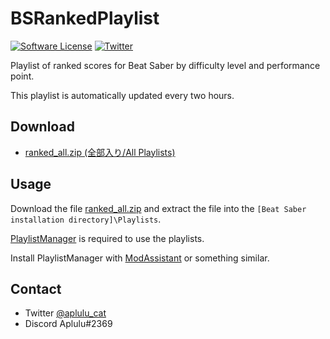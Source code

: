 # BSRankedPlaylist

[![Software License](https://img.shields.io/badge/license-MIT-brightgreen.svg)](LICENSE)
[![Twitter](https://img.shields.io/twitter/url?style=social&url=https%3A%2F%2Fgithub.com%2Faplulu%2Franked-playlist-generator)](https://twitter.com/intent/tweet?text=BSRankedPlaylist&url=https%3A%2F%2Fgithub.com%2Faplulu%2Fbs-ranked-playlist)

Playlist of ranked scores for Beat Saber by difficulty level and performance point.

This playlist is automatically updated every two hours.

## Download

 * [ranked_all.zip (全部入り/All Playlists)](https://github.com/aplulu/bs-ranked-playlist/releases/latest/download/ranked_all.zip)

## Usage

Download the file [ranked_all.zip](https://github.com/aplulu/bs-ranked-playlist/releases/latest/download/ranked_all.zip
                  ) and extract the file into the `[Beat Saber installation directory]\Playlists`.

[PlaylistManager](https://github.com/rithik-b/PlaylistManager) is required to use the playlists.

Install PlaylistManager with [ModAssistant](https://github.com/Assistant/ModAssistant) or something similar.

## Contact

* Twitter [@aplulu_cat](https://twitter.com/aplulu_cat)
* Discord Aplulu#2369
